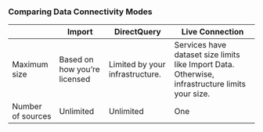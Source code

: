 ### Comparing Data Connectivity Modes
|   | Import | DirectQuery | Live Connection |  
|---|--------|-------------|-----------------|
| Maximum size | Based on how you’re licensed | Limited by your infrastructure. | Services have dataset size limits like Import Data. Otherwise, infrastructure limits your size. |
| Number of sources | Unlimited | Unlimited | One |
